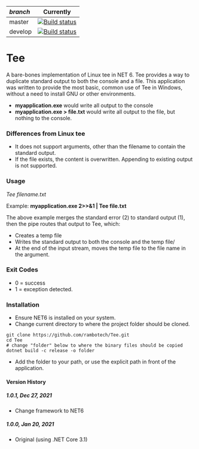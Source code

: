 | *branch* | Currently |
| :--- | :---: |
| master | [![Build status](https://github.com/rambotech/Tee/actions/workflows/dotnet.yml/badge.svg?branch=main)](https://github.com/rambotech/Tee/tree/main) |
| develop | [![Build status](https://github.com/rambotech/Tee/actions/workflows/dotnet.yml/badge.svg?branch=develop)](https://github.com/rambotech/Tee/tree/develop) |

# Tee

A bare-bones implementation of Linux tee in NET 6. Tee provides a way to duplicate standard output to both the console and a file.
This application was written to provide the most basic, common use of Tee in Windows, without a need to install GNU or other environments.

- **myapplication.exe** would write all output to the console
- **myapplication.exe > file.txt** would write all output to the file, but nothing to the console.

### Differences from Linux tee
- It does not support arguments, other than the filename to contain the standard output.
- If the file exists, the content is overwritten.  Appending to existing output is not supported.

### Usage
*Tee filename.txt*

Example: **myapplication.exe 2>>&1 | Tee file.txt**

The above example merges the standard error (2) to standard output (1), then the pipe routes that output to Tee, which:
- Creates a temp file
- Writes the standard output to both the console and the temp file/
- At the end of the input stream, moves the temp file to the file name in the argument.

### Exit Codes
- 0 = success
- 1 = exception detected.

### Installation
- Ensure NET6 is installed on your system.
- Change current directory to where the project folder should be cloned.

```
git clone https://github.com/rambotech/Tee.git
cd Tee
# change "folder" below to where the binary files should be copied
dotnet build -c release -o folder
```

- Add the folder to your path, or use the explicit path in front of the application.

#### Version History

##### 1.0.1, Dec 27, 2021
- Change framework to NET6

##### 1.0.0, Jan 20, 2021
- Original (using .NET Core 3.1)
